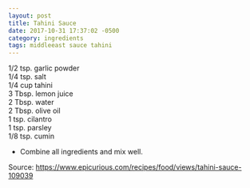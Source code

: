 ```yaml
---
layout: post
title: Tahini Sauce
date: 2017-10-31 17:37:02 -0500
category: ingredients
tags: middleeast sauce tahini
---
```

1/2 tsp. garlic powder  
1/4 tsp. salt  
1/4 cup tahini  
3 Tbsp. lemon juice  
2 Tbsp. water  
2 Tbsp. olive oil  
1 tsp. cilantro  
1 tsp. parsley  
1/8 tsp. cumin  

  * Combine all ingredients and mix well.

Source: <https://www.epicurious.com/recipes/food/views/tahini-sauce-109039>
